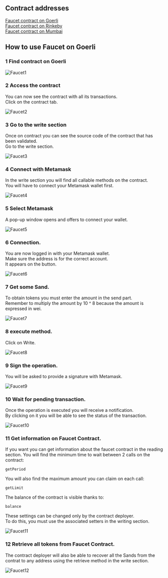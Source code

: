 
## Contract addresses

[Faucet contract on Goerli](https://goerli.etherscan.io/address/0xd910572C4801f4435a2098A55292270743105530)  
[Faucet contract on Rinkeby](https://rinkeby.etherscan.io/address/0x8e19Ca559eAB83a5201663E8a70cd0C2A9479663)  
[Faucet contract on Mumbai](https://https://mumbai.polygonscan.com/address/0x44DAAE71eF875d3B587206118E2Ff0071E315f43)   

## How to use Faucet on Goerli

### 1 Find contract on Goerli

![Faucet1](../img/faucet/F1.png "Step 1")

### 2 Access the contract

You can now see the contract with all its transactions.  
Click on the contract tab.

![Faucet2](../img/faucet/F2.png "Step 2")

### 3 Go to the write section

Once on contract you can see the source code of the contract that has been validated.  
Go to the write section.  

![Faucet3](../img/faucet/F3.png "Step 3")

### 4 Connect with Metamask

In the write section you will find all callable methods on the contract.  
You will have to connect your Metamask wallet first.

![Faucet4](../img/faucet/F4.png "Step 4")

### 5 Select Metamask

A pop-up window opens and offers to connect your wallet.

![Faucet5](../img/faucet/F5.png "Step 5")

### 6 Connection.

You are now logged in with your Metamask wallet.  
Make sure the address is for the correct account.  
It appears on the button.  

![Faucet6](../img/faucet/F6.png "Step 6")

### 7 Get some Sand.

To obtain tokens you must enter the amount in the send part.  
Remember to multiply the amount by 10 ^ 8 because the amount is expressed in wei.

![Faucet7](../img/faucet/F7.png "Step 7")

### 8 execute method.

Click on Write.

![Faucet8](../img/faucet/F8.png "Step 8")

### 9 Sign the operation.

You will be asked to provide a signature with Metamask.

![Faucet9](../img/faucet/F9.png "Step 9")

### 10 Wait for pending transaction.

Once the operation is executed you will receive a notification.  
By clicking on it you will be able to see the status of the transaction.  

![Faucet10](../img/faucet/F10.png "Step 10")

### 11 Get information on Faucet Contract.

If you want you can get information about the faucet contract in the reading section.
You will find the minimum time to wait between 2 calls on the contract:   
```  
getPeriod 
```   
You will also find the maximum amount you can claim on each call:    
```  
getLimit 
```   
The balance of the contract is visible thanks to:    
```  
balance 
```  
These settings can be changed only by the contract deployer.   
To do this, you must use the associated setters in the writing section.  

![Faucet11](../img/faucet/F11.png "Step 11")

### 12 Retrieve all tokens from Faucet Contract.

The contract deployer will also be able to recover all the Sands from the contrat to any address using the retrieve method in the write section.  

![Faucet12](../img/faucet/F12.png "Step 12")
